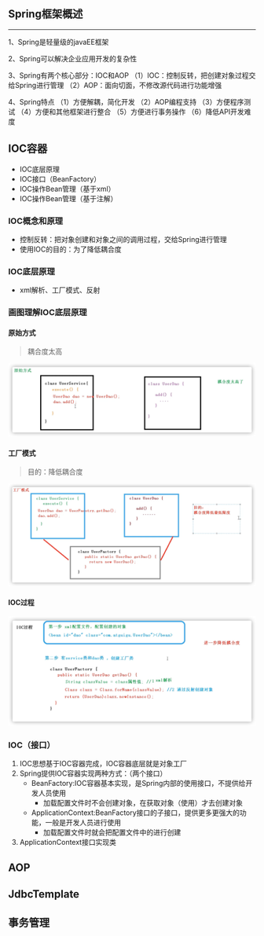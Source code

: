 ## Spring框架概述
***
1、Spring是轻量级的javaEE框架

2、Spring可以解决企业应用开发的复杂性

3、Spring有两个核心部分：IOC和AOP
（1）IOC：控制反转，把创建对象过程交给Spring进行管理
（2）AOP：面向切面，不修改源代码进行功能增强

4、Spring特点
（1）方便解耦，简化开发
（2）AOP编程支持
（3）方便程序测试
（4）方便和其他框架进行整合
（5）方便进行事务操作
（6）降低API开发难度

## IOC容器
* IOC底层原理
* IOC接口（BeanFactory）
* IOC操作Bean管理（基于xml）
* IOC操作Bean管理（基于注解）

### IOC概念和原理
* 控制反转：把对象创建和对象之间的调用过程，交给Spring进行管理
* 使用IOC的目的：为了降低耦合度

### IOC底层原理
* xml解析、工厂模式、反射

### 画图理解IOC底层原理

#### 原始方式
> 耦合度太高

![img_2.png](img_2.png)

#### 工厂模式
>目的：降低耦合度

![img_1.png](img_1.png)

#### IOC过程
![img_3.png](img_3.png)

### IOC（接口）
1. IOC思想基于IOC容器完成，IOC容器底层就是对象工厂
2. Spring提供IOC容器实现两种方式：（两个接口） 
    * BeanFactory:IOC容器基本实现，是Spring内部的使用接口，不提供给开发人员使用
      * 加载配置文件时不会创建对象，在获取对象（使用）才去创建对象
    * ApplicationContext:BeanFactory接口的子接口，提供更多更强大的功能，一般是开发人员进行使用
      * 加载配置文件时就会把配置文件中的进行创建
3. ApplicationContext接口实现类


## AOP 

## JdbcTemplate

## 事务管理